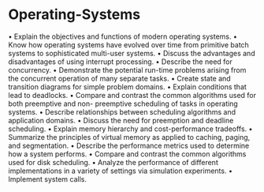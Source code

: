 # Operating-Systems
• Explain the objectives and functions of modern operating systems.
• Know how operating systems have evolved over time from primitive batch systems 
  to sophisticated multi-user systems.
• Discuss the advantages and disadvantages of using interrupt processing.
• Describe the need for concurrency.
• Demonstrate the potential run-time problems arising from the concurrent operation 
  of many separate tasks.
• Create state and transition diagrams for simple problem domains.
• Explain conditions that lead to deadlocks.
• Compare and contrast the common algorithms used for both preemptive and non-
  preemptive scheduling of tasks in operating systems.
• Describe relationships between scheduling algorithms and application domains.
• Discuss the need for preemption and deadline scheduling.
• Explain memory hierarchy and cost-performance tradeoffs.
• Summarize the principles of virtual memory as applied to caching, paging, and 
  segmentation.
• Describe the performance metrics used to determine how a system performs.
• Compare and contrast the common algorithms used for disk scheduling.
• Analyze the performance of different implementations in a variety of settings via 
  simulation experiments.
• Implement system calls.
